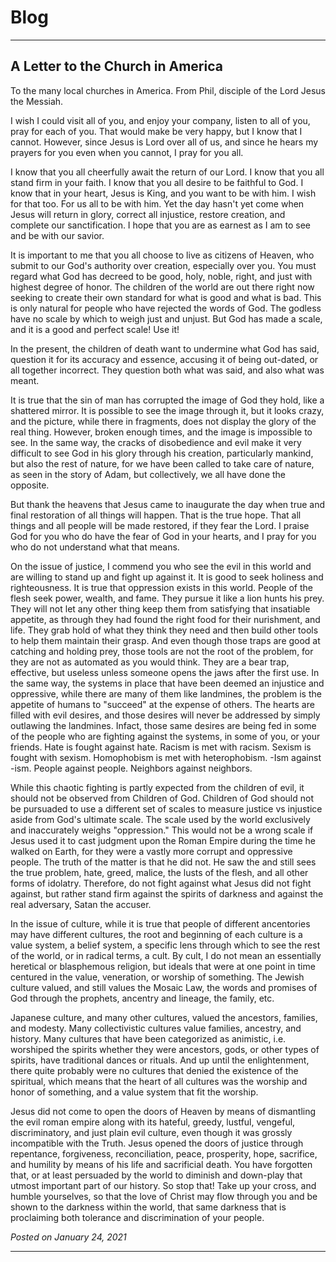 # Blog

---

## A Letter to the Church in America

To the many local churches in America. From Phil, disciple of the Lord Jesus the Messiah.

I wish I could visit all of you, and enjoy your company, listen to all of you, pray for each of you. That would make be very happy, but I know that I cannot. However, since Jesus is Lord over all of us, and since he hears my prayers for you even when you cannot, I pray for you all. 

I know that you all cheerfully await the return of our Lord. I know that you all stand firm in your faith. I know that you all desire to be faithful to God. I know that in your heart, Jesus is King, and you want to be with him. I wish for that too. For us all to be with him. Yet the day hasn't yet come when Jesus will return in glory, correct all injustice, restore creation, and complete our sanctification. I hope that you are as earnest as I am to see and be with our savior. 

It is important to me that you all choose to live as citizens of Heaven, who submit to our God's authority over creation, especially over you. You must regard what God has decreed to be good, holy, noble, right, and just with highest degree of honor. The children of the world are out there right now seeking to create their own standard for what is good and what is bad. This is only natural for people who have rejected the words of God. The godless have no scale by which to weigh just and unjust. But God has made a scale, and it is a good and perfect scale! Use it!

In the present, the children of death want to undermine what God has said, question it for its accuracy and essence, accusing it of being out-dated, or all together incorrect. They question both what was said, and also what was meant. 

It is true that the sin of man has corrupted the image of God they hold, like a shattered mirror. It is possible to see the image through it, but it looks crazy, and the picture, while there in fragments, does not display the glory of the real thing. However, broken enough times, and the image is impossible to see. In the same way, the cracks of disobedience and evil make it very difficult to see God in his glory through his creation, particularly mankind, but also the rest of nature, for we have been called to take care of nature, as seen in the story of Adam, but collectively, we all have done the opposite. 

But thank the heavens that Jesus came to inaugurate the day when true and final restoration of all things will happen. That is the true hope. That all things and all people will be made restored, if they fear the Lord. I praise God for you who do have the fear of God in your hearts, and I pray for you who do not understand what that means. 

On the issue of justice, I commend you who see the evil in this world and are willing to stand up and fight up against it. It is good to seek holiness and righteousness. It is true that oppression exists in this world. People of the flesh seek power, wealth, and fame. They pursue it like a lion hunts his prey. They will not let any other thing keep them from satisfying that insatiable appetite, as through they had found the right food for their nurishment, and life. They grab hold of what they think they need and then build other tools to help them maintain their grasp. And even though those traps are good at catching and holding prey, those tools are not the root of the problem, for they are not as automated as you would think. They are a bear trap, effective, but useless unless someone opens the jaws after the first use. In the same way, the systems in place that have been deemed an injustice and oppressive, while there are many of them like landmines, the problem is the appetite of humans to "succeed" at the expense of others. The hearts are filled with evil desires, and those desires will never be addressed by simply outlawing the landmines. Infact, those same desires are being fed in some of the people who are fighting against the systems, in some of you, or your friends. Hate is fought against hate. Racism is met with racism. Sexism is fought with sexism. Homophobism is met with heterophobism. -Ism against -ism. People against people. Neighbors against neighbors. 

While this chaotic fighting is partly expected from the children of evil, it should not be observed from Children of God. Children of God should not be pursuaded to use a different set of scales to measure justice vs injustice aside from God's ultimate scale. The scale used by the world exclusively and inaccurately weighs "oppression." This would not be a wrong scale if Jesus used it to cast judgment upon the Roman Empire during the time he walked on Earth, for they were a vastly more corrupt and oppressive people. The truth of the matter is that he did not. He saw the and still sees the true problem, hate, greed, malice, the lusts of the flesh, and all other forms of idolatry. Therefore, do not fight against what Jesus did not fight against, but rather stand firm against the spirits of darkness and against the real adversary, Satan the accuser.

In the issue of culture, while it is true that people of different ancentories may have different cultures, the root and beginning of each culture is a value system, a belief system, a specific lens through which to see the rest of the world, or in radical terms, a cult. By cult, I do not mean an essentially heretical or blasphemous religion, but ideals that were at one point in time centured in the value, veneration, or worship of something. The Jewish culture valued, and still values the Mosaic Law, the words and promises of God through the prophets, ancentry and lineage, the family, etc. 

Japanese culture, and many other cultures, valued the ancestors, families, and modesty. Many collectivistic cultures value families, ancestry, and history. Many cultures that have been categorized as animistic, i.e. worshiped the spirits whether they were ancestors, gods, or other types of spirits, have traditional dances or rituals. And up until the enlightenment, there quite probably were no cultures that denied the existence of the spiritual, which means that the heart of all cultures was the worship and honor of something, and a value system that fit the worship. 

Jesus did not come to open the doors of Heaven by means of dismantling the evil roman empire along with its hateful, greedy, lustful, vengeful, discriminatory, and just plain evil culture, even though it was grossly incompatible with the Truth. Jesus opened the doors of justice through repentance, forgiveness, reconciliation, peace, prosperity, hope, sacrifice, and humility by means of his life and sacrificial death. You have forgotten that, or at least persuaded by the world to diminish and down-play that utmost important part of our history. So stop that! Take up your cross, and humble yourselves, so that the love of Christ may flow through you and be shown to the darkness within the world, that same darkness that is proclaiming both tolerance and discrimination of your people. 

*Posted on January 24, 2021*

---